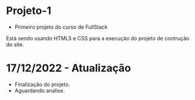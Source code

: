# Projeto-1

- Primeiro projeto do curso de FullStack 

Está sendo usando HTML5 e CSS para a execução do projeto de contrução do site.

# 17/12/2022 - Atualização 

- Finalização do projeto. 
- Aguardando analise.
